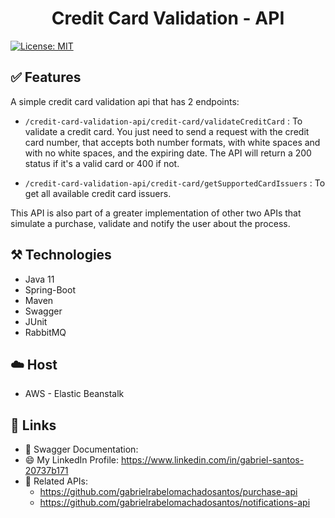 ﻿<h1 align="center"> Credit Card Validation - API </h1>

[![License: MIT](https://img.shields.io/badge/License-MIT-yellow.svg)](https://opensource.org/licenses/MIT)

## ✅ Features

A simple credit card validation api that has 2 endpoints: 

- `/credit-card-validation-api/credit-card/validateCreditCard` : To validate a credit card. You just need to send a request with the credit
  card number, that accepts both number formats, with white spaces and with
  no white spaces, and the expiring date. The API will return a 200 status
  if it's a valid card or 400 if not.


- `/credit-card-validation-api/credit-card/getSupportedCardIssuers` : To get all available credit card issuers.

This API is also part of a greater implementation of other two APIs that simulate a purchase, validate and notify the user about the process.

## ⚒️ Technologies

- Java 11
- Spring-Boot
- Maven
- Swagger
- JUnit
- RabbitMQ

## ☁️ Host

- AWS - Elastic Beanstalk

## 🔗 Links

- 📖 Swagger Documentation:
- 😄 My LinkedIn Profile: https://www.linkedin.com/in/gabriel-santos-20737b171
- 🔗 Related APIs: 
  * https://github.com/gabrielrabelomachadosantos/purchase-api
  * https://github.com/gabrielrabelomachadosantos/notifications-api

